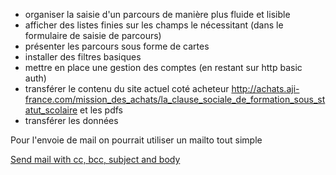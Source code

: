 

- organiser la saisie d'un parcours de manière plus fluide et lisible
- afficher des listes finies sur les champs le nécessitant (dans le formulaire de saisie de parcours)
- présenter les parcours sous forme de cartes
- installer des filtres basiques
- mettre en place une gestion des comptes (en restant sur http basic auth)
- transférer le contenu du site actuel coté acheteur http://achats.aji-france.com/mission_des_achats/la_clause_sociale_de_formation_sous_statut_scolaire et les pdfs
- transférer les données


Pour l'envoie de mail on pourrait utiliser un mailto tout simple

<a href="mailto:nowhere@mozilla.org?cc=name2@rapidtables.com&bcc=name3@rapidtables.com&subject=The%20subject%20of%20the%20email&body=The%20body%20of%20the%20email">
    Send mail with cc, bcc, subject and body
</a>
